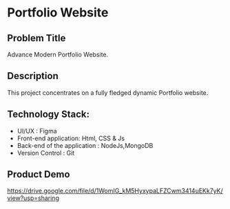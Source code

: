 # Portfolio Website
## Problem Title
Advance Modern Portfolio Website. 

## Description
This project concentrates on a fully fledged dynamic Portfolio website.

## Technology Stack:
- UI/UX : Figma
- Front-end application: Html, CSS & Js
- Back-end of the application : NodeJs,MongoDB
- Version Control : Git
## Product Demo

https://drive.google.com/file/d/1WomIG_kM5HyxypaLFZCwm3414uEKk7yK/view?usp=sharing
